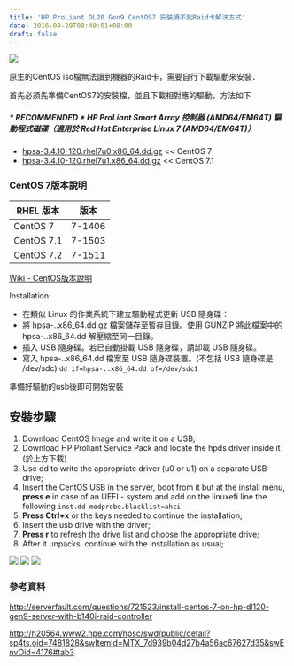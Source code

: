 ```yaml
---
title: 'HP ProLiant DL20 Gen9 CentOS7 安裝讀不到Raid卡解決方式'
date: 2016-09-29T08:49:01+08:00
draft: false
---
```

<img desc="" src="//imagehosting.rickyfun.net/201609/A04-01.jpg">


原生的CentOS iso檔無法讀到機器的Raid卡，需要自行下載驅動來安裝．

首先必須先準備CentOS7的安裝檔，並且下載相對應的驅動，方法如下

##### * RECOMMENDED * HP ProLiant Smart Array 控制器 (AMD64/EM64T) 驅動程式磁碟（適用於 Red Hat Enterprise Linux 7 (AMD64/EM64T)）

- [hpsa-3.4.10-120.rhel7u0.x86_64.dd.gz](https://drive.google.com/file/d/0Bxjw3Y-ONcPtUkRBaVdBYUdZenM/view?usp=sharing) << CentOS 7
- [hpsa-3.4.10-120.rhel7u1.x86_64.dd.gz](https://drive.google.com/file/d/0Bxjw3Y-ONcPtajJ0SU03ckh5emM/view?usp=sharing) << CentOS 7.1


### CentOS 7版本說明
| RHEL 版本|  版本 |
|---|---|
|CentOS 7     |  7-1406  |
|CentOS 7.1  |  7-1503  |
|CentOS 7.2  |  7-1511  |

[Wiki - CentOS版本說明](https://zh.wikipedia.org/wiki/CentOS)

Installation:

- 在類似 Linux 的作業系統下建立驅動程式更新 USB 隨身碟：
- 將 hpsa-..x86_64.dd.gz 檔案儲存至暫存目錄。使用 GUNZIP 將此檔案中的 hpsa-..x86_64.dd 解壓縮至同一目錄。
- 插入 USB 隨身碟。若已自動掛載 USB 隨身碟，請卸載 USB 隨身碟。
- 寫入 hpsa-..x86_64.dd 檔案至 USB 隨身碟裝置。(不包括 USB 隨身碟是 /dev/sdc)
`dd if=hpsa-..x86_64.dd of=/dev/sdc1`

準備好驅動的usb後即可開始安裝

## 安裝步驟

1. Download CentOS Image and write it on a USB;
2. Download HP Proliant Service Pack and locate the hpds driver inside it (於上方下載)
3. Use dd to write the appropriate driver (u0 or u1) on a separate USB drive;
4. Insert the CentOS USB in the server, boot from it but at the install menu, **press e** in case of an UEFI - system and add on the linuxefi line the following `inst.dd modprobe.blacklist=ahci`
5. **Press Ctrl+x** or the keys needed to continue the installation;
6. Insert the usb drive with the driver;
7. **Press r** to refresh the drive list and choose the appropriate drive;
8. After it unpacks, continue with the installation as usual;

<img desc="" src="//imagehosting.rickyfun.net/201609/A04-02.jpg">

<img desc="" src="//imagehosting.rickyfun.net/201609/A04-03.jpg">

<img desc="" src="//imagehosting.rickyfun.net/201609/A04-04.jpg">


### 參考資料

http://serverfault.com/questions/721523/install-centos-7-on-hp-dl120-gen9-server-with-b140i-raid-controller

http://h20564.www2.hpe.com/hpsc/swd/public/detail?sp4ts.oid=7481828&swItemId=MTX_7d939b04d27b4a56ac67627d35&swEnvOid=4176#tab3
